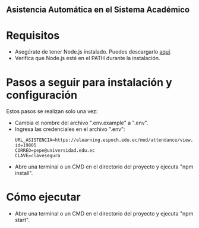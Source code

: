 ## Asistencia Automática en el Sistema Académico

# Requisitos
- Asegúrate de tener Node.js instalado. Puedes descargarlo [aquí](https://nodejs.org).
- Verifica que Node.js esté en el PATH durante la instalación.

# Pasos a seguir para instalación y configuración
Estos pasos se realizan solo una vez:
- Cambia el nombre del archivo ".env.example" a ".env".
- Ingresa las credenciales en el archivo ".env":
  ```plaintext
  URL_ASISTENCIA=https://elearning.espoch.edu.ec/mod/attendance/view.php?id=19805
  CORREO=pepe@universidad.edu.ec
  CLAVE=clavesegura
  ```
- Abre una terminal o un CMD en el directorio del proyecto y ejecuta "npm install".

# Cómo ejecutar
- Abre una terminal o un CMD en el directorio del proyecto y ejecuta "npm start".